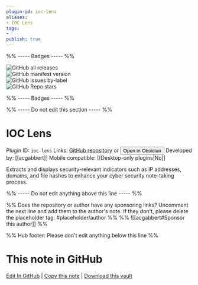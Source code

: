 ```yaml
---
plugin-id: ioc-lens
aliases:
- IOC Lens
tags: 
- 
publish: true
---
```


%% ----- Badges ----- %%

![GitHub all releases](https://img.shields.io/github/downloads/acgabbert/ioc-lens/total?color=573E7A&logo=github&style=for-the-badge)   
![GitHub manifest version](https://img.shields.io/github/manifest-json/v/acgabbert/ioc-lens?color=573E7A&logo=github&style=for-the-badge)   
![GitHub issues by-label](https://img.shields.io/github/issues/acgabbert/ioc-lens/help%20wanted?color=573E7A&logo=github&style=for-the-badge)   
![GitHub Repo stars](https://img.shields.io/github/stars/acgabbert/ioc-lens?color=573E7A&logo=github&style=for-the-badge)

%% ----- Badges ----- %%

%% ----- Do not edit this section ----- %%

# IOC Lens

Plugin ID: `ioc-lens`
Links: [GitHub repository](https://github.com/acgabbert/ioc-lens) or [<button id=HH>Open in Obsidian</button>](obsidian://show-plugin?id=ioc-lens)
Developed by: [[acgabbert]]
Mobile compatible: [[Desktop-only plugins|No]]

Extracts and displays security-relevant indicators such as IP addresses, domains, and file hashes to enhance your cyber security note-taking process.

%% ----- Do not edit anything above this line ----- %% 

%% Does the repository or author have any sponsoring links? Uncomment the next line and add them to the author's note. If they don't, please delete the placeholder tag: #placeholder/author %%
%% ![[acgabbert#Sponsor this author]] %%

%% Hub footer: Please don't edit anything below this line %%

# This note in GitHub

<span class="git-footer">[Edit In GitHub](https://github.dev/obsidian-community/obsidian-hub/blob/main/02%20-%20Community%20Expansions/02.05%20All%20Community%20Expansions/Plugins/ioc-lens.md "git-hub-edit-note") | [Copy this note](https://raw.githubusercontent.com/obsidian-community/obsidian-hub/main/02%20-%20Community%20Expansions/02.05%20All%20Community%20Expansions/Plugins/ioc-lens.md "git-hub-copy-note") | [Download this vault](https://github.com/obsidian-community/obsidian-hub/archive/refs/heads/main.zip "git-hub-download-vault") </span>
